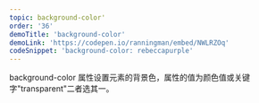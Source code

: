 ```yaml
---
topic: background-color'
order: '36'
demoTitle: 'background-color'
demoLink: 'https://codepen.io/ranningman/embed/NWLRZOq'
codeSnippet: 'background-color: rebeccapurple'
---
```


background-color 属性设置元素的背景色，属性的值为颜色值或关键字"transparent"二者选其一。
